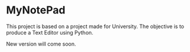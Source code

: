 # MyNotePad

This project is based on a project made for University.
The objective is to produce a Text Editor using Python.

New version will come soon.
